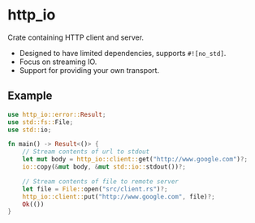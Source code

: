 # http_io

Crate containing HTTP client and server.

- Designed to have limited dependencies, supports `#![no_std]`.
- Focus on streaming IO.
- Support for providing your own transport.

## Example

```rust
use http_io::error::Result;
use std::fs::File;
use std::io;

fn main() -> Result<()> {
    // Stream contents of url to stdout
    let mut body = http_io::client::get("http://www.google.com")?;
    io::copy(&mut body, &mut std::io::stdout())?;

    // Stream contents of file to remote server
    let file = File::open("src/client.rs")?;
    http_io::client::put("http://www.google.com", file)?;
    Ok(())
}
```
